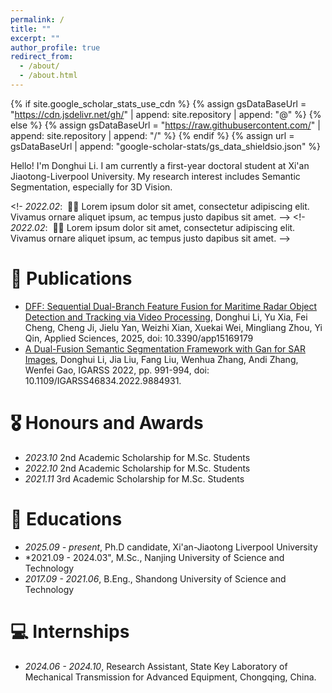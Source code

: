 ```yaml
---
permalink: /
title: ""
excerpt: ""
author_profile: true
redirect_from: 
  - /about/
  - /about.html
---
```


{% if site.google_scholar_stats_use_cdn %}
{% assign gsDataBaseUrl = "https://cdn.jsdelivr.net/gh/" | append: site.repository | append: "@" %}
{% else %}
{% assign gsDataBaseUrl = "https://raw.githubusercontent.com/" | append: site.repository | append: "/" %}
{% endif %}
{% assign url = gsDataBaseUrl | append: "google-scholar-stats/gs_data_shieldsio.json" %}

<span class='anchor' id='about-me'></span>

Hello! I'm Donghui Li. I am currently a first-year doctoral student at Xi'an Jiaotong-Liverpool University. My research interest includes Semantic Segmentation, especially for 3D Vision. <!-- I have published more than 100 papers at the top international AI conferences with total <a href='https://scholar.google.com/citations?user=DhtAFkwAAAAJ'>google scholar citations <strong><span id='total_cit'>260000+</span></strong></a> (You can also use google scholar badge <a href='https://scholar.google.com/citations?user=DhtAFkwAAAAJ'><img src="https://img.shields.io/endpoint?url={{ url | url_encode }}&logo=Google%20Scholar&labelColor=f6f6f6&color=9cf&style=flat&label=citations"></a>).-->


<!--# 🔥 News -->
<!- *2022.02*: &nbsp;🎉🎉 Lorem ipsum dolor sit amet, consectetur adipiscing elit. Vivamus ornare aliquet ipsum, ac tempus justo dapibus sit amet.  -->
<!- *2022.02*: &nbsp;🎉🎉 Lorem ipsum dolor sit amet, consectetur adipiscing elit. Vivamus ornare aliquet ipsum, ac tempus justo dapibus sit amet. -->

# 📝 Publications 

<!--<div class='paper-box'><div class='paper-box-image'><div><div class="badge">CVPR 2016</div><img src='images/500x300.png' alt="sym" width="100%"></div></div>-->
<!--<div class='paper-box-text' markdown="1">-->

<!--[Deep Residual Learning for Image Recognition](https://openaccess.thecvf.com/content_cvpr_2016/papers/He_Deep_Residual_Learning_CVPR_2016_paper.pdf)-->

<!--**Kaiming He**, Xiangyu Zhang, Shaoqing Ren, Jian Sun-->

<!--[**Project**](https://scholar.google.com/citations?view_op=view_citation&hl=zh-CN&user=DhtAFkwAAAAJ&citation_for_view=DhtAFkwAAAAJ:ALROH1vI_8AC) <strong><span class='show_paper_citations' data='DhtAFkwAAAAJ:ALROH1vI_8AC'></span></strong>-->
<!--- Lorem ipsum dolor sit amet, consectetur adipiscing elit. Vivamus ornare aliquet ipsum, ac tempus justo dapibus sit amet. -->
<!--</div>-->
<!--</div>-->
- [DFF: Sequential Dual-Branch Feature Fusion for Maritime Radar Object Detection and Tracking via Video Processing](https://doi.org/10.3390/app15169179), Donghui Li, Yu Xia, Fei Cheng, Cheng Ji, Jielu Yan, Weizhi Xian, Xuekai Wei, Mingliang Zhou, Yi Qin, Applied Sciences, 2025, doi: 10.3390/app15169179
- [A Dual-Fusion Semantic Segmentation Framework with Gan for SAR Images](https://ieeexplore.ieee.org/document/9884931), Donghui Li, Jia Liu, Fang Liu, Wenhua Zhang, Andi Zhang, Wenfei Gao, IGARSS 2022, pp. 991-994, doi: 10.1109/IGARSS46834.2022.9884931.


# 🎖 Honours and Awards
- *2023.10* 2nd Academic Scholarship for M.Sc. Students
- *2022.10* 2nd Academic Scholarship for M.Sc. Students
- *2021.11* 3rd Academic Scholarship for M.Sc. Students 

# 📖 Educations
- *2025.09 - present*, Ph.D candidate, Xi'an-Jiaotong Liverpool University
- *2021.09 - 2024.03", M.Sc., Nanjing University of Science and Technology
- *2017.09 - 2021.06*, B.Eng., Shandong University of Science and Technology 

<!--# 💬 Invited Talks-->
<!-- - *2021.06*, Lorem ipsum dolor sit amet, consectetur adipiscing elit. Vivamus ornare aliquet ipsum, ac tempus justo dapibus sit amet. -->
<!-- - *2021.03*, Lorem ipsum dolor sit amet, consectetur adipiscing elit. Vivamus ornare aliquet ipsum, ac tempus justo dapibus sit amet.  \| [\[video\]](https://github.com/)-->

# 💻 Internships
- *2024.06 - 2024.10*, Research Assistant, State Key Laboratory of Mechanical Transmission for Advanced Equipment, Chongqing, China.
